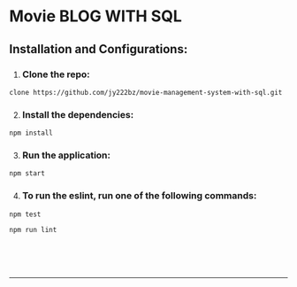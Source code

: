 # Movie BLOG WITH SQL
## Installation and Configurations:
1. ### Clone the repo:

~~~
clone https://github.com/jy222bz/movie-management-system-with-sql.git
~~~

2. ### Install the dependencies:
~~~
npm install
~~~

3. ### Run the application:
~~~
npm start
~~~
4. ### To run the eslint, run one of the following commands:

~~~
npm test
~~~
~~~
npm run lint
~~~
<br><br><br>
_____

